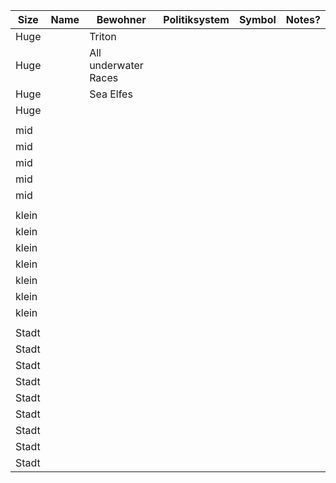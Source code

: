 
| Size  | Name | Bewohner             | Politiksystem | Symbol | Notes? |
| ----- | ---- | -------------------- | ------------- | ------ | ------ |
| Huge  |      | Triton               |               |        |        |
| Huge  |      | All underwater Races |               |        |        |
| Huge  |      | Sea Elfes            |               |        |        |
| Huge  |      |                      |               |        |        |
|       |      |                      |               |        |        |
| mid   |      |                      |               |        |        |
| mid   |      |                      |               |        |        |
| mid   |      |                      |               |        |        |
| mid   |      |                      |               |        |        |
| mid   |      |                      |               |        |        |
|       |      |                      |               |        |        |
| klein |      |                      |               |        |        |
| klein |      |                      |               |        |        |
| klein |      |                      |               |        |        |
| klein |      |                      |               |        |        |
| klein |      |                      |               |        |        |
| klein |      |                      |               |        |        |
| klein |      |                      |               |        |        |
|       |      |                      |               |        |        |
| Stadt |      |                      |               |        |        |
| Stadt |      |                      |               |        |        |
| Stadt |      |                      |               |        |        |
| Stadt |      |                      |               |        |        |
| Stadt |      |                      |               |        |        |
| Stadt |      |                      |               |        |        |
| Stadt |      |                      |               |        |        |
| Stadt |      |                      |               |        |        |
| Stadt |      |                      |               |        |        |
